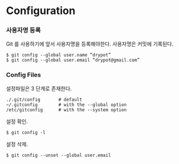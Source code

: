 # Configuration

### 사용자명 등록

Git 를 사용하기에 앞서 사용자명을 등록해야한다.
사용자명은 커밋에 기록된다.

	$ git config --global user.name “drypot”                        
	$ git config --global user.email “drypot@gmail.com”


### Config Files

설정파일은 3 단계로 존재한다.

	./.git/config       # default
	~/.gitconfig        # with the --global option
	/etc/gitconfig      # with the --system option


설정 확인.

	$ git config -l

설정 삭제.

	$ git config --unset --global user.email
